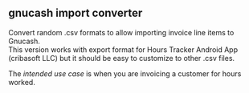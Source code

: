 ## gnucash import converter

Convert random .csv formats to allow importing invoice line items to Gnucash.  
This version works with export format for Hours Tracker Android App (cribasoft LLC) 
but it should be easy to customize to other .csv files. 

The *intended use case* is when you are invoicing a customer for hours worked. 
